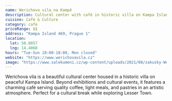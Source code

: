```yaml
---
name: Werichova vila na Kampě
description: Cultural center with café in historic villa on Kampa Island, offering coffee, light meals and cultural events
cuisine: Café & Culture
category: cafe
priceRange: $$
address: "Kampa Island 469, Prague 1"
location:
  lat: 50.0857
  lng: 14.4068
hours: "Tue-Sun 10:00-18:00, Mon closed"
website: "https://www.werichovavila.cz"
image: "https://www.salekumeni.cz/wp-content/uploads/2021/08/zakusky-Werichova-vila.jpg"
---
```


Werichova vila is a beautiful cultural center housed in a historic villa on peaceful Kampa Island. Beyond exhibitions and cultural events, it features a charming café serving quality coffee, light meals, and pastries in an artistic atmosphere. Perfect for a cultural break while exploring Lesser Town.